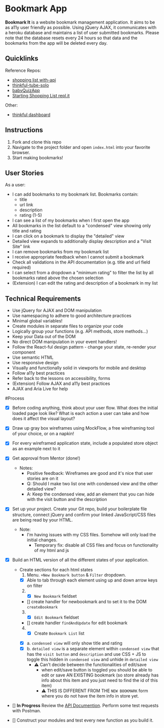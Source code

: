 # Bookmark App 
**Bookmark It** is a website bookmark management application. It aims to be as a11y user friendly as possible. Using jQuery AJAX, it communicates with a heroku database and maintains a list of user submitted bookmarks. Please note that the database resets every 24 hours so that data and the bookmarks from the app will be deleted every day. 


## Quicklinks
Reference Repos: 
* [shopping list with-api](https://github.com/thinkful-ei26/shopping-list-week-2/tree/with-api)
* [thinkful-tube-solo](https://github.com/kronicle114/thinkful-tube-solo)
* [babyQuizApp](https://github.com/kronicle114/babyAnimalQuizApp)
* [Starting Shopping List repl.it](https://repl.it/@thinkful/Shopping-list-app-jQuery-1)

Other:
* [thinkful dashboard](https://dashboard.thinkful.com/)


## Instructions
1. Fork and clone this repo
2. Navigate to the project folder and open `index.html` into your favorite browser. 
3. Start making bookmarks!

## User Stories
As a user:
* I can add bookmarks to my bookmark list. Bookmarks contain:
  - title
  - url link
  - description
  - rating (1-5)
* I can see a list of my bookmarks when I first open the app
* All bookmarks in the list default to a "condensed" view showing only title and rating
* I can click on a bookmark to display the "detailed" view
* Detailed view expands to additionally display description and a "Visit Site" link
* I can remove bookmarks from my bookmark list
* I receive appropriate feedback when I cannot submit a bookmark
* Check all validations in the API documentation (e.g. title and url field required)
* I can select from a dropdown a "minimum rating" to filter the list by all bookmarks rated above the chosen selection
* (Extension) I can edit the rating and description of a bookmark in my list

## Technical Requirements
* Use jQuery for AJAX and DOM manipulation
* Use namespacing to adhere to good architecture practices
* Minimal global variables!
* Create modules in separate files to organize your code
* Logically group your functions (e.g. API methods, store methods...)
* Keep your Data out of the DOM
* No direct DOM manipulation in your event handlers!
* Follow the React-ful design pattern - change your state, re-render your component
* Use semantic HTML
* Use responsive design
* Visually and functionally solid in viewports for mobile and desktop
* Follow a11y best practices
* Refer back to the lessons on accessibility, forms
* (Extension) Follow AJAX and a11y best practices
* AJAX and Aria Live for help

#Process
- [x] Before coding anything, think about your user flow. What does the initial loaded page look like? What is each action a user can take and how does it affect the visual layout?

- [x] Draw up gray box wireframes using MockFlow, a free wireframing tool of your choice, or on a napkin!
- [x] For every wireframed application state, include a populated store object as an example next to it
- [x] Get approval from Mentor (done!)
  * Notes: 
    * Positive feedback: Wireframes are good and it's nice that user stories are on it 
    * Q: Should I make two list one with condensed view and the other detailed view?
    * A: Keep the condensed view, add an element that you can hide with the visit button and the description

- [x] Set up your project. Create your Git repo, build your boilerplate file structure, connect jQuery and confirm your linked JavaScript/CSS files are being read by your HTML.
  * Note: 
    * I'm having issues with my CSS files. Somehow will only load the initial changes. 
      * Temporary fix: disable all CSS files and focus on functionality of my html and js

- [x] Build an HTML version of all the different states of your application. 
  * Create sections for each html states
    1. Menu. `+New Bookmark button` & `Filter` dropdown. 
      - [x] Able to tab through each element using up and down arrow keys on filter
    2. - [x] `New Bookmark` fieldset 
      - [] create handler for newbookmark and to set it to the DOM `createBookmark`
    3. - [x] `Edit Bookmark` fieldset
      - [] create handler `findAndUpdate` for edit bookmark
    4. - [x] Create `Bookmark List` list <ul>
      - [x] a. `condensed view` will only show title and rating
      - [x] b. `detailed view` is a separate element within `condensed view` that has the `visit button` and `description` and use CSS + JS to toggle this hidden in `condensed view` and unhide in `detailed view`
        * :warning: Can't decide between the functionalities of edit/save
          * when edit/save button is toggled you should be able to edit or save AN EXISTING bookmark (so store already has info about this item and you just need to find the id of this item)
          * :warning: THIS IS DIFFERENT FROM THE `NEW BOOKMARK` form where you do not have the item info in store yet. 
- [] **In Progress** Review the [API Documention](https://thinkful-list-api.herokuapp.com/endpoints/bookmarks). Perform some test requests with Postman.

- [] Construct your modules and test every new function as you build it.